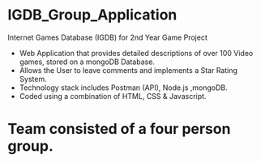 # IGDB_Group_Application
Internet Games Database (IGDB) for 2nd Year Game Project
- Web Application that provides detailed descriptions of over 100 Video games, stored on a mongoDB Database.
- Allows the User to leave comments and implements a Star Rating System.
- Technology stack includes Postman (API), Node.js ,mongoDB.
- Coded using a combination of HTML, CSS & Javascript.
# Team consisted of a four person group.
